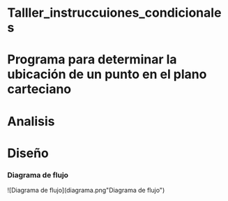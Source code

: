 # Talller_instruccuiones_condicionales
# Programa para determinar la ubicación de un punto en el plano carteciano

# Analisis

# Diseño

### Diagrama de flujo

![Diagrama de flujo](diagrama.png"Diagrama de flujo")


